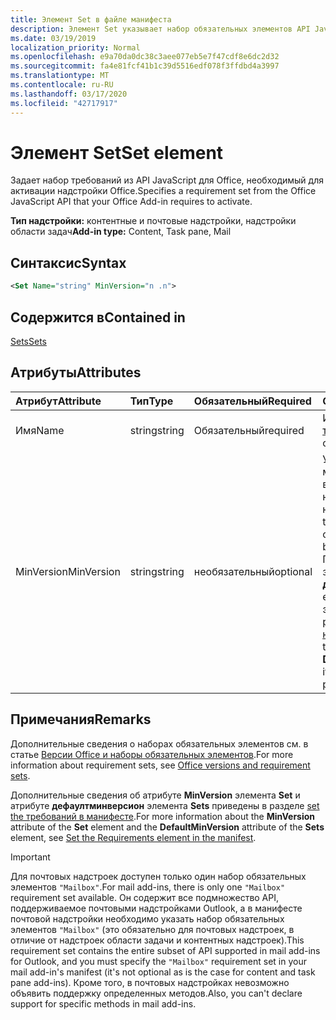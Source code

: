 ```yaml
---
title: Элемент Set в файле манифеста
description: Элемент Set указывает набор обязательных элементов API JavaScript для Office, необходимый для активации надстройки Office.
ms.date: 03/19/2019
localization_priority: Normal
ms.openlocfilehash: e9a70da0dc38c3aee077eb5e7f47cdf8e6dc2d32
ms.sourcegitcommit: fa4e81fcf41b1c39d5516edf078f3ffdbd4a3997
ms.translationtype: MT
ms.contentlocale: ru-RU
ms.lasthandoff: 03/17/2020
ms.locfileid: "42717917"
---
```

# <a name="set-element"></a><span data-ttu-id="548ac-103">Элемент Set</span><span class="sxs-lookup"><span data-stu-id="548ac-103">Set element</span></span>

<span data-ttu-id="548ac-104">Задает набор требований из API JavaScript для Office, необходимый для активации надстройки Office.</span><span class="sxs-lookup"><span data-stu-id="548ac-104">Specifies a requirement set from the Office JavaScript API that your Office Add-in requires to activate.</span></span>

<span data-ttu-id="548ac-105">**Тип надстройки:** контентные и почтовые надстройки, надстройки области задач</span><span class="sxs-lookup"><span data-stu-id="548ac-105">**Add-in type:** Content, Task pane, Mail</span></span>

## <a name="syntax"></a><span data-ttu-id="548ac-106">Синтаксис</span><span class="sxs-lookup"><span data-stu-id="548ac-106">Syntax</span></span>

```XML
<Set Name="string" MinVersion="n .n">
```

## <a name="contained-in"></a><span data-ttu-id="548ac-107">Содержится в</span><span class="sxs-lookup"><span data-stu-id="548ac-107">Contained in</span></span>

[<span data-ttu-id="548ac-108">Sets</span><span class="sxs-lookup"><span data-stu-id="548ac-108">Sets</span></span>](sets.md)

## <a name="attributes"></a><span data-ttu-id="548ac-109">Атрибуты</span><span class="sxs-lookup"><span data-stu-id="548ac-109">Attributes</span></span>

|<span data-ttu-id="548ac-110">**Атрибут**</span><span class="sxs-lookup"><span data-stu-id="548ac-110">**Attribute**</span></span>|<span data-ttu-id="548ac-111">**Тип**</span><span class="sxs-lookup"><span data-stu-id="548ac-111">**Type**</span></span>|<span data-ttu-id="548ac-112">**Обязательный**</span><span class="sxs-lookup"><span data-stu-id="548ac-112">**Required**</span></span>|<span data-ttu-id="548ac-113">**Описание**</span><span class="sxs-lookup"><span data-stu-id="548ac-113">**Description**</span></span>|
|:-----|:-----|:-----|:-----|
|<span data-ttu-id="548ac-114">Имя</span><span class="sxs-lookup"><span data-stu-id="548ac-114">Name</span></span>|<span data-ttu-id="548ac-115">string</span><span class="sxs-lookup"><span data-stu-id="548ac-115">string</span></span>|<span data-ttu-id="548ac-116">Обязательный</span><span class="sxs-lookup"><span data-stu-id="548ac-116">required</span></span>|<span data-ttu-id="548ac-117">Имя [набора требований](../../develop/office-versions-and-requirement-sets.md).</span><span class="sxs-lookup"><span data-stu-id="548ac-117">The name of a [requirement set](../../develop/office-versions-and-requirement-sets.md).</span></span>|
|<span data-ttu-id="548ac-118">MinVersion</span><span class="sxs-lookup"><span data-stu-id="548ac-118">MinVersion</span></span>|<span data-ttu-id="548ac-119">string</span><span class="sxs-lookup"><span data-stu-id="548ac-119">string</span></span>|<span data-ttu-id="548ac-120">необязательный</span><span class="sxs-lookup"><span data-stu-id="548ac-120">optional</span></span>|<span data-ttu-id="548ac-121">Указывает минимальную версию набора API, необходимую надстройке.</span><span class="sxs-lookup"><span data-stu-id="548ac-121">Specifies the minimum version of the API set required by your add-in.</span></span> <span data-ttu-id="548ac-122">Переопределяет значение **дефаултминверсион**, если оно указано в элементе родительских [наборов](sets.md) .</span><span class="sxs-lookup"><span data-stu-id="548ac-122">Overrides the value of **DefaultMinVersion**, if it is specified in the parent [Sets](sets.md) element.</span></span>|

## <a name="remarks"></a><span data-ttu-id="548ac-123">Примечания</span><span class="sxs-lookup"><span data-stu-id="548ac-123">Remarks</span></span>

<span data-ttu-id="548ac-124">Дополнительные сведения о наборах обязательных элементов см. в статье [Версии Office и наборы обязательных элементов](../../develop/office-versions-and-requirement-sets.md).</span><span class="sxs-lookup"><span data-stu-id="548ac-124">For more information about requirement sets, see [Office versions and requirement sets](../../develop/office-versions-and-requirement-sets.md).</span></span>

<span data-ttu-id="548ac-125">Дополнительные сведения об атрибуте **MinVersion** элемента **Set** и атрибуте **дефаултминверсион** элемента **Sets** приведены в разделе [set the требований в манифесте](../../develop/specify-office-hosts-and-api-requirements.md#set-the-requirements-element-in-the-manifest).</span><span class="sxs-lookup"><span data-stu-id="548ac-125">For more information about the **MinVersion** attribute of the **Set** element and the **DefaultMinVersion** attribute of the **Sets** element, see [Set the Requirements element in the manifest](../../develop/specify-office-hosts-and-api-requirements.md#set-the-requirements-element-in-the-manifest).</span></span>

> [!IMPORTANT] 
> <span data-ttu-id="548ac-126">Для почтовых надстроек доступен только один набор обязательных элементов `"Mailbox"`.</span><span class="sxs-lookup"><span data-stu-id="548ac-126">For mail add-ins, there is only one  `"Mailbox"` requirement set available.</span></span> <span data-ttu-id="548ac-127">Он содержит все подмножество API, поддерживаемое почтовыми надстройками Outlook, а в манифесте почтовой надстройки необходимо указать набор обязательных элементов `"Mailbox"` (это обязательно для почтовых надстроек, в отличие от надстроек области задачи и контентных надстроек).</span><span class="sxs-lookup"><span data-stu-id="548ac-127">This requirement set contains the entire subset of API supported in mail add-ins for Outlook, and you must specify the `"Mailbox"` requirement set in your mail add-in's manifest (it's not optional as is the case for content and task pane add-ins).</span></span> <span data-ttu-id="548ac-128">Кроме того, в почтовых надстройках невозможно объявить поддержку определенных методов.</span><span class="sxs-lookup"><span data-stu-id="548ac-128">Also, you can't declare support for specific methods in mail add-ins.</span></span>
